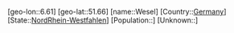 ﻿---
location: [51.66,6.61]
type: City
tags:
- geo/City


SpocWebEntityId: 35561
isDeleted: false
confidential: public

---
[geo-lon::6.61]
[geo-lat::51.66]
[name::Wesel]
[Country::[Germany](geo/Continent/Europe/Germany.md)]
[State::[NordRhein-Westfahlen](NordRhein-Westfahlen)]
[Population::]
[Unknown::]


